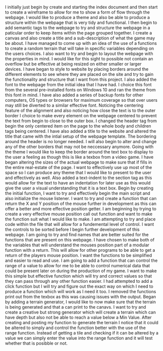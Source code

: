 I initially just begin by create and starting the index document and then start to create a wireframe to allow for me to show a form of flow through the webpage. I would like to produce a theme and also be able to produce a structure within the webpage that is very tidy and functional.
I then begin to add semantic tags to the webpage to try and structure the webpage in a paticular order to keep items within the page grouped together. I create a canvas and also create a title and a sub-description of what the game may be about. I have managed to come up with an idea of the use of a functions to create a random terrain that will take in specific variables depending on the users choices.
I also want to try and begin to layout the webpage with the properties in mind. I would like for this sight to possible not contain an overflow but be effective at being resized on either smaller or larger devices.
I have began to style to website by placing borders around the different elements to see where they are placed on the site and try to gain the functionality and structure that I want from this project. I also added the font to the webpage from the initial idea that I have had. I choice this font from the several pre-installed fonts on Windows 10 and ran the theme from this font in mind. I have also added a series of backup fonts for other computers, OS types or browsers for maximum coverage so that over users may still be diverted to a similar effective font.
Noticing the centering feature of the alignment and also noticing how close the text is to the outer border I choice to make every element on the webpage centered to prevent the text from begin to close to the outer box. I changed the header tag from begin the only centered item on the page to the whole body and children tags being centered.
I have also added a title to the website and altered the title that came with the intial setup of the webpage template.
The bordering around the header is no longer needed. I will also begin to alter and change any of the other borders that may not be neccessary anymore. Going with the theme I would like to keep the border around the text box to display to the user a feeling as though this is like a texbox from a video game.
I have began altering the sizes of the actual webpage to make sure that if fills in the entire real-estate of the page. I want to effectively use up most of the space so I can produce any theme that I would like to present to the user and effectively as well.
Also added a text-indent to the section tag as this would allow for the text to have an indentation for later use as this would give the user a visual understanding that it is a text box.
Begin by creating the initial function, I want to try and effectively begin the main script and also initialize the mouse listener. I want to try and create a function that can return the X and Y position of the mouse further in development as this can offer a better and more effective position getter.
I am beginning by trying to create a very effective mouse position call out function and want to make the function suit what I would like to make.
I am attempting to try and place code within the file that will allow for a fundemental level of control. I want the controls to be sorted before I begin further development of this webpage. I am going to try and find names that are better suited for the functions that are present on this webpage.
I have chosen to make both of the variables that will understand the mouses position part of a modular function with a return. This will allow for other programs to be able to get a return of the players mouse position. I want the functions to be simplified and easier to read and use.
I am going to add a function that can control the range of a value to allow for me to be able to control numerical data that could be present later on during the production of my game. I want to make this simple but effective function which will try and correct values so that they can pass through any other function easier.
I had attempted to add a click function but I will try and figure out the exact way on which I need to produce a function which will work as I need it too. I removed the functions print out from the texbox as this was causing issues with the output.
Began by adding a terrain generator, I would like to now make sure that the terrain is being generated and that a can print to the canavs. I want to try and create a creative but strong generator which will create a terrain which can have depth but also not be able to reach a value below a Min Value.
After creating and posting my function to generate the terrain I notice that it could be altered to simply and control the function better with the use of the range function. Instead of getting a tile and checking if it can be altered by a value we can simply enter the value into the range function and it will test whether that is posibble or not.